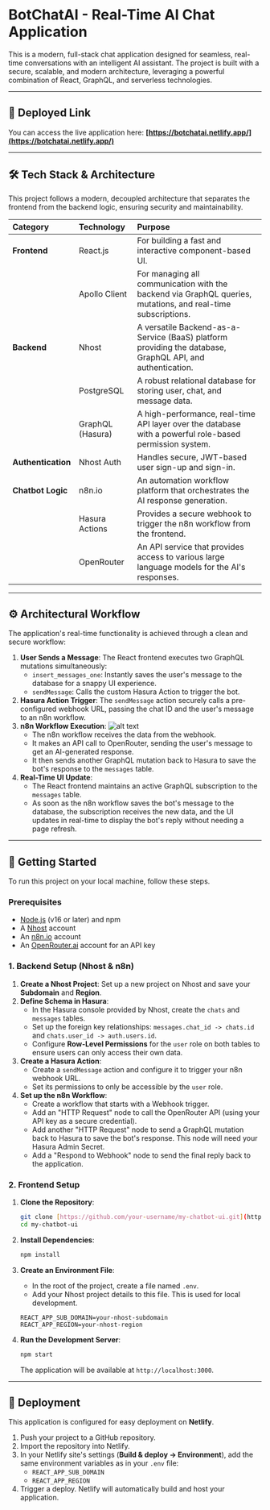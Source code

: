 # BotChatAI - Real-Time AI Chat Application

This is a modern, full-stack chat application designed for seamless, real-time conversations with an intelligent AI assistant. The project is built with a secure, scalable, and modern architecture, leveraging a powerful combination of React, GraphQL, and serverless technologies.

---

## 🔗 Deployed Link

You can access the live application here:
**[https://botchatai.netlify.app/](https://botchatai.netlify.app/)** 

---

## 🛠️ Tech Stack & Architecture

This project follows a modern, decoupled architecture that separates the frontend from the backend logic, ensuring security and maintainability.

| Category | Technology | Purpose |
| :--- | :--- | :--- |
| **Frontend** | React.js | For building a fast and interactive component-based UI. |
| | Apollo Client | For managing all communication with the backend via GraphQL queries, mutations, and real-time subscriptions. |
| **Backend** | Nhost | A versatile Backend-as-a-Service (BaaS) platform providing the database, GraphQL API, and authentication. |
| | PostgreSQL | A robust relational database for storing user, chat, and message data. |
| | GraphQL (Hasura) | A high-performance, real-time API layer over the database with a powerful role-based permission system. |
| **Authentication** | Nhost Auth | Handles secure, JWT-based user sign-up and sign-in. |
| **Chatbot Logic**| n8n.io | An automation workflow platform that orchestrates the AI response generation. |
| | Hasura Actions | Provides a secure webhook to trigger the n8n workflow from the frontend. |
| | OpenRouter | An API service that provides access to various large language models for the AI's responses. |

---

## ⚙️ Architectural Workflow

The application's real-time functionality is achieved through a clean and secure workflow:

1.  **User Sends a Message**: The React frontend executes two GraphQL mutations simultaneously:
    * `insert_messages_one`: Instantly saves the user's message to the database for a snappy UI experience.
    * `sendMessage`: Calls the custom Hasura Action to trigger the bot.
2.  **Hasura Action Trigger**: The `sendMessage` action securely calls a pre-configured webhook URL, passing the chat ID and the user's message to an n8n workflow.
3.  **n8n Workflow Execution**:
    ![alt text](https://i.ibb.co/B5QC1R3F/Screenshot-2025-08-13-145950.png)
    * The n8n workflow receives the data from the webhook.
    * It makes an API call to OpenRouter, sending the user's message to get an AI-generated response.
    * It then sends another GraphQL mutation back to Hasura to save the bot's response to the `messages` table.
4.  **Real-Time UI Update**:
    * The React frontend maintains an active GraphQL subscription to the `messages` table.
    * As soon as the n8n workflow saves the bot's message to the database, the subscription receives the new data, and the UI updates in real-time to display the bot's reply without needing a page refresh.

---

## 🚀 Getting Started

To run this project on your local machine, follow these steps.

### **Prerequisites**

* [Node.js](https://nodejs.org/) (v16 or later) and npm
* A [Nhost](https://nhost.io) account
* An [n8n.io](https://n8n.io) account
* An [OpenRouter.ai](https://openrouter.ai) account for an API key

### **1. Backend Setup (Nhost & n8n)**

1.  **Create a Nhost Project**: Set up a new project on Nhost and save your **Subdomain** and **Region**.
2.  **Define Schema in Hasura**:
    * In the Hasura console provided by Nhost, create the `chats` and `messages` tables.
    * Set up the foreign key relationships: `messages.chat_id -> chats.id` and `chats.user_id -> auth.users.id`.
    * Configure **Row-Level Permissions** for the `user` role on both tables to ensure users can only access their own data.
3.  **Create a Hasura Action**:
    * Create a `sendMessage` action and configure it to trigger your n8n webhook URL.
    * Set its permissions to only be accessible by the `user` role.
4.  **Set up the n8n Workflow**:
    * Create a workflow that starts with a Webhook trigger.
    * Add an "HTTP Request" node to call the OpenRouter API (using your API key as a secure credential).
    * Add another "HTTP Request" node to send a GraphQL mutation back to Hasura to save the bot's response. This node will need your Hasura Admin Secret.
    * Add a "Respond to Webhook" node to send the final reply back to the application.

### **2. Frontend Setup**

1.  **Clone the Repository**:
    ```bash
    git clone [https://github.com/your-username/my-chatbot-ui.git](https://github.com/your-username/my-chatbot-ui.git)
    cd my-chatbot-ui
    ```

2.  **Install Dependencies**:
    ```bash
    npm install
    ```

3.  **Create an Environment File**:
    * In the root of the project, create a file named `.env`.
    * Add your Nhost project details to this file. This is used for local development.
    ```
    REACT_APP_SUB_DOMAIN=your-nhost-subdomain
    REACT_APP_REGION=your-nhost-region
    ```

4.  **Run the Development Server**:
    ```bash
    npm start
    ```
    The application will be available at `http://localhost:3000`.

---

## 🚢 Deployment

This application is configured for easy deployment on **Netlify**.

1.  Push your project to a GitHub repository.
2.  Import the repository into Netlify.
3.  In your Netlify site's settings (**Build & deploy -> Environment**), add the same environment variables as in your `.env` file:
    * `REACT_APP_SUB_DOMAIN`
    * `REACT_APP_REGION`
4.  Trigger a deploy. Netlify will automatically build and host your application.

